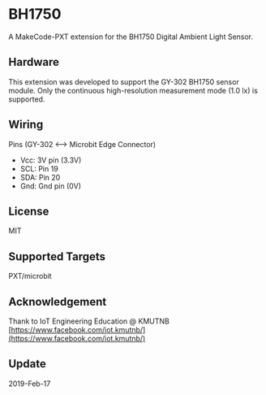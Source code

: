 # BH1750

A MakeCode-PXT extension for the BH1750 Digital Ambient Light Sensor.

## Hardware 

This extension was developed to support the GY-302 BH1750 sensor module.
Only the continuous high-resolution measurement mode (1.0 lx) is supported.

## Wiring

Pins (GY-302 <--> Microbit Edge Connector)
- Vcc: 3V pin (3.3V)
- SCL: Pin 19
- SDA: Pin 20
- Gnd: Gnd pin (0V)

## License

MIT

## Supported Targets

PXT/microbit

## Acknowledgement

Thank to IoT Engineering Education @ KMUTNB
[https://www.facebook.com/iot.kmutnb/](https://www.facebook.com/iot.kmutnb/)

## Update

2019-Feb-17
